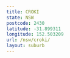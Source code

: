 ```yaml
---
title: CROKI
state: NSW
postcode: 2430
latitude: -31.899311
longitude: 152.503209
url: /nsw/croki/
layout: suburb
---
```

